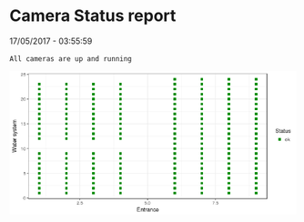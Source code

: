 Camera Status report
================
17/05/2017 - 03:55:59

    All cameras are up and running

![](camreport_files/figure-markdown_github/unnamed-chunk-2-1.png)
